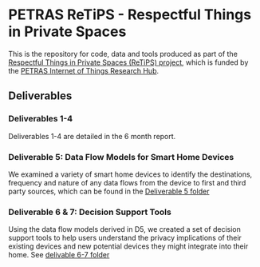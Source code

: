 # PETRAS ReTiPS - Respectful Things in Private Spaces

This is the repository for code, data and tools produced as part of the [Respectful Things in Private Spaces (ReTiPS) project](https://www.petrashub.org/portfolio-item/respectful-things-in-private-spaces-investigating-ethical-data-handling-for-very-personal-devices-retips/), which is funded by the [PETRAS Internet of Things Research Hub](https://www.petrashub.org).

## Deliverables

### Deliverables 1-4

Deliverables 1-4 are detailed in the 6 month report.

### Deliverable 5: Data Flow Models for Smart Home Devices

We examined a variety of smart home devices to identify the destinations, frequency and nature of any data flows from the device to first and third party sources, which can be found in the [Deliverable 5 folder](D5)

### Deliverable 6 & 7: Decision Support Tools

Using the data flow models derived in D5, we created a set of decision support tools to help users understand the privacy implications of their existing devices and new potential devices they might integrate into their home. See [delivable 6-7 folder](D6)
